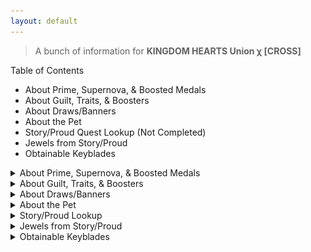 ```yaml
---
layout: default
---
```


>A bunch of information for **KINGDOM HEARTS Union χ [CROSS]**


Table of Contents
- About Prime, Supernova, & Boosted Medals
- About Guilt, Traits, & Boosters
- About Draws/Banners
- About the Pet
- Story/Proud Quest Lookup (Not Completed)
- Jewels from Story/Proud
- Obtainable Keyblades

<details><summary>About Prime, Supernova, & Boosted Medals</summary>
  
</details>

<details><summary>About Guilt, Traits, & Boosters</summary>
  
</details>

<details><summary>About Draws/Banners</summary>
  
</details>

<details><summary>About the Pet</summary>
  
</details>

<details><summary>Story/Proud Lookup</summary>
  This is a Story/Proud quest lookup, that'll tell you everything you need to know about the quest.
  I still need to do some major edits, This'll be available soontm
</details>

<details><summary>Jewels from Story/Proud</summary>
  
</details>

<details><summary>Obtainable Keyblades</summary>
  
### Keyblades

<img src="./images/starlight icon.png" width="30" height="30" /> Starlight is obtained from the **start of your adventure**

<img src="./images/treasure trove icon.png" width="30" height="30" /> Treasure Trove is obtained from **Story Quest 14**

<img src="./images/lady luck icon.png" width="30" height="30" /> Lady Luck is obtained from **Story Quest 24**

<img src="./images/three wishes icon.png" width="30" height="30" /> Three Wishes is obtained from **Story Quest 34**

<img src="./images/olympia icon.png" width="30" height="30" /> Olympia is obtained from **Story Quest 130**

<img src="./images/divine rose icon.png" width="30" height="30" /> Divine Rose is obtained from **Story Quest 433**

<img src="./images/som icon.png" width="30" height="30" /> Stroke of Midnight is obtained from **Story Quest 585**

<img src="./images/fairy stars icon.png" width="30" height="30" /> Fairy Stars is obtained from **Story Quest 683**

---

<img src="./images/sleeping lion icon.png" width="30" height="30" /> Sleeping Lion is obtained on **Proud Quest 3**

<img src="./images/counterpoint icon.png" width="30" height="30" /> Counterpoint is obtained on **Proud Quest 103**

<img src="./images/fenrir icon.png" width="30" height="30" /> Fenrir is obtained on **Proud Quest 203**

<img src="./images/darkgnaw icon.png" width="30" height="30" /> Darkgnaw is obtained on **Proud Quest 328**

<img src="./images/missing ache icon.png" width="30" height="30" /> Missing Ache is obtained on **Proud Quest 378**

<img src="./images/diamond dust icon.png" width="30" height="30" /> Diamond Dust is obtained on **Proud Quest 428**

</details>
